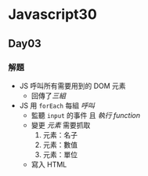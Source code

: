 # Javascript30
## Day03
### 解題
- JS 呼叫所有需要用到的 DOM 元素
    - 回傳了*三組*
- JS 用 `forEach` 每組 *呼叫*
    - 監聽 `input` 的事件 且 *執行 function*
    - 變更 *元素* 需要抓取
        1. 元素：名子
        2. 元素：數值
        3. 元素：單位
    - 寫入 HTML
